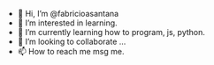 - 👋 Hi, I’m @fabricioasantana
- 👀 I’m interested in learning.
- 🌱 I’m currently learning how to program, js, python.
- 💞️ I’m looking to collaborate ...
- 📫 How to reach me msg me.

<!---
fabricioasantana/fabricioasantana is a ✨ special ✨ repository because its `README.md` (this file) appears on your GitHub profile.
You can click the Preview link to take a look at your changes.
--->
